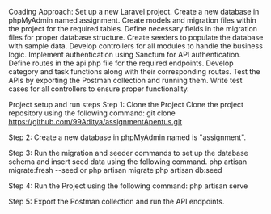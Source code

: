 Coading Approach:
Set up a new Laravel project.
Create a new database in phpMyAdmin named assignment.
Create models and migration files within the project for the required tables.
Define necessary fields in the migration files for proper database structure.
Create seeders to populate the database with sample data.
Develop controllers for all modules to handle the business logic.
Implement authentication using Sanctum for API authentication.
Define routes in the api.php file for the required endpoints.
Develop category and task functions along with their corresponding routes.
Test the APIs by exporting the Postman collection and running them.
Write test cases for all controllers to ensure proper functionality.

Project setup and run steps
Step 1: Clone the Project
Clone the project repository using the following command: git clone https://github.com/99Aditya/assignmentApentus.git

Step 2: Create a new database in phpMyAdmin named is "assignment".

Step 3: Run the migration and seeder commands to set up the database schema and insert seed data using the following command.
        php artisan migrate:fresh --seed
        or
        php artisan migrate
        php artisan db:seed

Step 4: Run the Project using the following command:
    php artisan serve

Step 5: Export the Postman collection and run the API endpoints.
